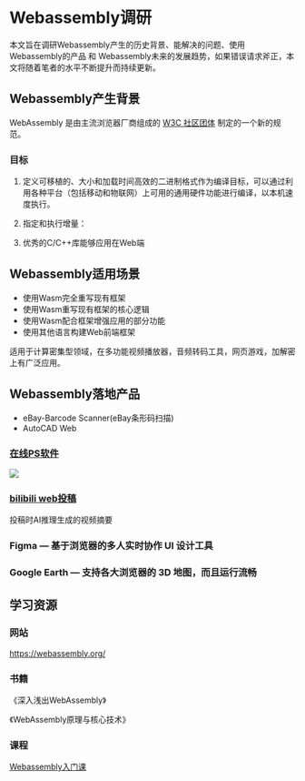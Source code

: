 # Webassembly调研

​		本文旨在调研Webassembly产生的历史背景、能解决的问题、使用Webassembly的产品 和 Webassembly未来的发展趋势，如果错误请求斧正，本文将随着笔者的水平不断提升而持续更新。



## Webassembly产生背景

WebAssembly 是由主流浏览器厂商组成的 [W3C 社区团体](https://www.w3.org/community/webassembly/) 制定的一个新的规范。

### 目标

1. 定义可移植的、大小和加载时间高效的二进制格式作为编译目标，可以通过利用各种平台（包括移动和物联网）上可用的通用硬件功能进行编译，以本机速度执行。

2. 指定和执行增量：
3. 优秀的C/C++库能够应用在Web端



## Webassembly适用场景

- 使用Wasm完全重写现有框架
- 使用Wasm重写现有框架的核心逻辑
- 使用Wasm配合框架增强应用的部分功能
- 使用其他语言构建Web前端框架



适用于计算密集型领域，在多功能视频播放器，音频转码工具，网页游戏，加解密上有广泛应用。

## Webassembly落地产品

- eBay-Barcode Scanner(eBay条形码扫描)
- AutoCAD Web



### [在线PS软件](https://ps.gaoding.com/#/)



![](https://moonstarimg.oss-cn-hangzhou.aliyuncs.com/picgo_img/20210929104355.png)



### [bilibili web投稿](https://link.zhihu.com/?target=https%3A//member.bilibili.com/v2%3Fspm_id_from%3D333.851.b_696e7465726e6174696f6e616c486561646572.36%23/upload/video/frame)



投稿时AI推理生成的视频摘要



### Figma — 基于浏览器的多人实时协作 UI 设计工具



### Google Earth — 支持各大浏览器的 3D 地图，而且运行流畅



## 学习资源

### 网站

https://webassembly.org/

### 书籍

《深入浅出WebAssembly》

《WebAssembly原理与核心技术》

### 课程



[Webassembly入门课](https://time.geekbang.org/column/intro/100059901)